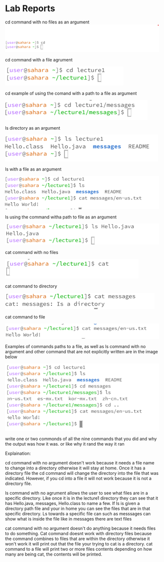 Lab Reports
===========
cd command with no files as an argument
![Image](lab1pic/cd_NOARG.png)


cd command with a file agrument 

![Image](cd_wfile.png)


cd example of using the comand with a path to a file as argument

![Image](cd_path.png)



ls directory as an argument 

![Image](ls_directory.png)


ls with a file as an argument

![Image](ls2_lab1.PNG)


ls using the command witha path to file as an argument

![Image](ls_file.png)


cat command with no files

![Image](cat_noarg.png)


cat command to directory 

![Image](cat_directory_lab1.PNG)

cat command to file

![Image](cat_lab1.PNG)

Examples of commands paths to a file, as well as ls command with no argument and other command that are not explicitly written are in the image below

![Image](paths.png)

 write one or two commonds of all the nine commands that you did and why the output was how it was. or like why it rand the way it ran

 Explaination:

 cd command with no argument doesn't work because it needs a file name to change into a directory otherwise it will stay at home. Once it has a directory file the cd command will change the directory into the file that was indicated. However, if you cd into a file it will not work because it is not a directory file.

 ls command with no agrument allows the user to see what files are in a specific directory. Like once it is in the lecture1 directory they can see that it has Hello.java, messages, Hello.class to name a few. If ls is given a directory path file and your in home you can see the files that are in that specific directory. Ls towards a specific file can such as messsages can show what is inside the file like in messages there are text files

 cat command with no argument doesn't do anything because it needs files to do something. Cat command doesnt work with directory files because the command combines to files that are within the directory otherwise it won't work it will print out that the file your trying to cat is a directory. cat command to a file will print two or more files contents depending on how many are being cat, the contents will be printed.
 








